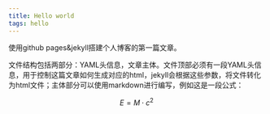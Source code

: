 ```yaml
---
title: Hello world
tags: hello
---
```


使用github pages&jekyll搭建个人博客的第一篇文章。

<!--more-->

文件结构包括两部分：YAML头信息，文章主体。文件顶部必须有一段YAML头信息，用于控制这篇文章如何生成对应的html，jekyll会根据这些参数，将文件转化为html文件；主体部分可以使用markdown进行编写，例如这是一段公式：


$$
E = M \cdot c^2
$$

